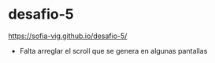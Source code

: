 # desafio-5

https://sofia-vig.github.io/desafio-5/

- Falta arreglar el scroll que se genera en algunas pantallas
